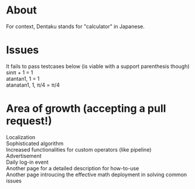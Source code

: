 # About
For context, Dentaku stands for "calculator" in Japanese.

# Issues
It fails to pass testcases below (is viable with a support parenthesis though) <br>
sinπ + 1 = 1<br>
atantan1, 1 = 1<br>
atanatan1, 1, π/4 = π/4<br>

# Area of growth (accepting a pull request!)
Localization<br>
Sophisticated algorithm<br>
Increased functionalities for custom operators (like pipeline) <br>
Advertisement <br>
Daily log-in event<br>
Another page for a detailed description for how-to-use<br>
Another page introucing the effective math deployment in solving common issues<br>
